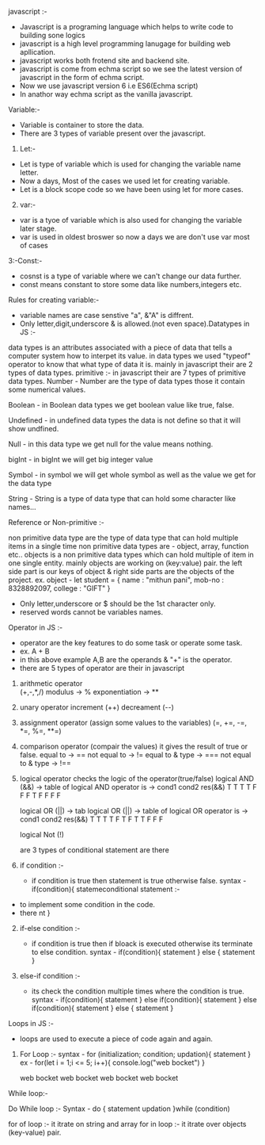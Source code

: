 javascript :- 

- Javascript is a programing language which helps to write code to building sone logics
- javascript is a high level programming lanugage for building web apllication.
- javascript works both frotend site and backend site.
- javascript is come from echma script so we see the latest version of javascript in the form of echma script.
- Now we use javascript version 6 i.e ES6(Echma script)
- In anathor way echma script as the vanilla javascript.

Variable:- 
- Variable is container to store the data.
- There are 3 types of variable present over the javascript.
1. Let:-
 - Let is type of variable which is used for changing the variable name letter.
 - Now a days, Most of the cases we used let for creating variable.
 - Let is a block scope code so we have been using let for more cases.

 2. var:-
  - var is a tyoe of variable which is also used for changing the variable later stage.
  - var is used in oldest broswer so now a days we are don't use var most of cases

  3:-Const:-
   - cosnst is a type of variable where we can't change our data further.
   - const means constant to store some data like numbers,integers etc.

 Rules for creating variable:-
  - variable names are case senstive "a", &"A" is diffrent.
  - Only letter,digit,underscore & is allowed.(not even space).Datatypes in JS :-

data types is an attributes associated with a piece of data that tells a computer system how to interpet its value.
in data types we used "typeof" operator to know that what type of data it is.
mainly in javascript their are 2 types of data types.
primitive :-
in javascript their are 7 types of primitive data types.
Number - Number are the type of data types those it contain some numerical values.

Boolean - in Boolean data types we get boolean value like true, false.

Undefined - in undefined data types the data is not define so that it will show undfined.

Null - in this data type we get null for the value means nothing.

bigInt - in bigInt we will get big integer value

Symbol - in symbol we will get whole symbol as well as the value we get for the data type

String - String is a type of data type that can hold some character like names...

Reference or Non-primitive :-

non primitive data type are the type of data type that can hold multiple items in a single time
non primitive data types are - object, array, function etc..
objects is a non primitive data types which can hold multiple of item in one single entity.
mainly objects are working on (key:value) pair.
the left side part is our keys of object & right side parts are the objects of the project. ex. object -
let student = { name : "mithun pani", mob-no : 8328892097, college : "GIFT" }
  - Only letter,underscore or $ should be the 1st character only.
  - reserved words cannot be variables names.
  
Operator in JS :- 
- operator are the key features to do some task or operate some task. 
- ex. A + B 
- in this above example A,B are the operands & "+" is the operator.
- there are 5 types of operator are their in javascript 

1. arithmetic operator  
    (+,-,*,/)
    modulus -> %
    exponentiation -> **

2. unary operator 
    increment (++)
    decreament (--)

3. assignment operator
    (assign some values to the variables)
    (=, +=, -=, *=, %=, **=)

4. comparison operator
    (compair the values)
    it gives the result of true or false. 
    equal to -> ==
    not equal to -> !=
    equal to & type -> ===
    not equal to & type -> !==

5. logical operator 
    checks the logic of the operator(true/false)
    logical AND (&&) -> table of logical AND operator is -> 
    cond1  cond2  res(&&)
    T       T      T
    T       F      F
    F       T      F
    F       F      F

    logical OR (||) -> tab
    logical OR (||) -> table of logical OR operator is -> 
    cond1  cond2  res(&&)
    T       T      T
    T       F      T
    F       T      T
    F       F      F

    logical Not (!)

    are 3 types of conditional statement are there 

1. if condition :- 
    - if condition is true then statement is true otherwise false. 
    syntax - 
    if(condition){
        statemeconditional statement :- 

- to implement some condition in the code.
- there nt
    }

2. if-else condition :- 
    - if condition is true then if bloack is executed otherwise its terminate to else condition.
    syntax - 
    if(condition){
        statement
    } else {
        statement
    }

3. else-if condition :- 
    - its check the condition multiple times where the condition is true. 
    syntax - 
    if(condition){
        statement
    } else if(condition){
        statement
    } else if(condition){
        statement
    } else {
        statement
   }

Loops in JS :- 

- loops are used to execute a piece of code again and again.
1. For Loop :-
    syntax - 
    for (initialization; condition; updation){
        statement
    }
    ex - 
    for(let i = 1;i <= 5; i++){
        console.log("web bocket")
    }

    web bocket
    web bocket
    web bocket
    web bocket

While loop:-







Do While loop :-
  Syntax - 
  do {
      statement
      updation
  }while (condition)

  for of loop :- it itrate on string and array
  for in loop :- it itrate over objects (key-value)
 pair.